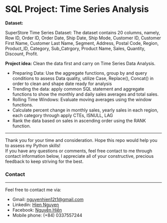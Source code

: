 # SQL Project: Time Series Analysis <br>
**Dataset:** <p>
SuperStore Time Series Dataset: The dataset contains 20 columns, namely, Row ID, Order ID, Order Date, Ship Date, Ship Mode, Customer ID, Customer First Name, Customer Last Name, Segment, Address, Postal Code, Region, Product_ID, Category, Sub_Catrgory, Product Name, Sales, Quantity, Discount, Profit. <p>
**Project idea:** Clean the data first and carry on Time Series Data Analysis.<p>
  - Preparing Data: Use the aggregate functions, group by and query conditions to assess Data quality, utilize Case, Replace(), Concat() in order to clean and shape date ready for analysis 
  - Trending the data: apply common SQL statement and aggregate functions to show the monthly and daily sales averages and total sales.
  - Rolling Time Windows: Evaluate moving averages using the window functions.
  - Calculate percent change in monthly sales, yearly sales in each region, each category through apply CTEs, ISNULL, LAG
  - Rank the data based on sales in ascending order using the RANK function. 
---------------------------------------------------------------------------------------------------
Thank you for your time and consideration. Hope this repo would help you to assess my Python skills!<br>
If you have any questions or comments, feel free contact to me through contact information below, I appreciate all of your constructive, precious feedback to keep striving for the best.<p>
### Contact
***
Feel free to contact me via: <br>
- Gmail: nguyenhien12t1@gmail.com <br>
- Linkedin: [Hien Nguyen](https://www.linkedin.com/in/hien-nguyen-a7b9a4201/) <br>
- Facebook: [Nguyễn Hiền](https://www.facebook.com/hien.nguyenthithuy.562) <br>
- Mobile phone: (+84) 0337557244 <br>

